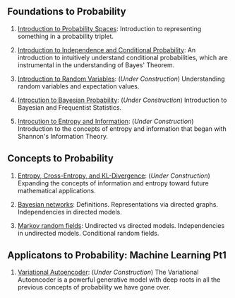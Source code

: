 
## Foundations to Probability

1. [Introduction to Probability Spaces](published_notes/fundamental/intro_prob_spaces/): Introduction to representing something in a probability triplet.

2. [Introduction to Independence and Conditional Probability](published_notes/fundamental/intro_cond_prob/index.md): An introduction to intuitively understand conditional probabilities, which are instrumental in the understanding of Bayes' Theorem.

3. [Introduction to Random Variables](published_notes/fundamental/intro_rand_var/): (*Under Construction*) Understanding random variables and expectation values.

4. [Introcution to Bayesian Probability](preliminaries/intro_bayesian_prob/): (*Under Construction*) Introduction to Bayesian and Frequentist Statistics.

5. [Introcution to Entropy and Information](published_notes/fundamental/intro_entropy/): (*Under Construction*) Introduction to the concepts of entropy and information that began with Shannon's Information Theory.



## Concepts to Probability

1. [Entropy, Cross-Entropy, and KL-Divergence](published_notes/concepts_to_prob/kl_divergence/): (*Under Construction*) Expanding the concepts of information and entropy toward future mathematical applications.

2. [Bayesian networks](representation/directed/): Definitions. Representations via directed graphs. Independencies in directed models.

3. [Markov random fields](representation/undirected/): Undirected vs directed models. Independencies in undirected models. Conditional random fields.


## Applicatons to Probability: Machine Learning Pt1

1. [Variational Autoencoder](published_notes/applications_pt_1/vae): (*Under Construction*) The Variational Autoencoder is a powerful generative model with deep roots in all the previous concepts of probability we have gone over.

